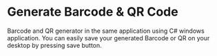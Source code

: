 # Generate Barcode & QR Code
Barcode and QR generator in the same application using C# windows application. You can easily save your generated Barcode or QR on your desktop by pressing save button.
